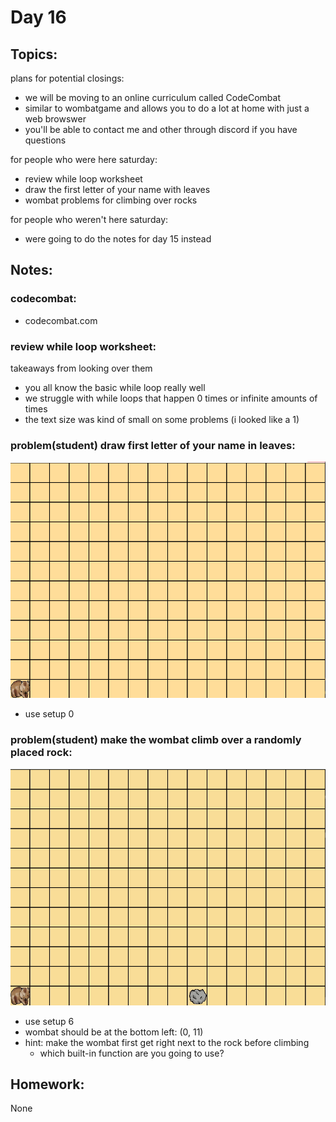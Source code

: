 
# Day 16

## Topics:

plans for potential closings:
- we will be moving to an online curriculum called CodeCombat
- similar to wombatgame and allows you to do a lot at home with just a web browswer
- you'll be able to contact me and other through discord if you have questions

for people who were here saturday:
- review while loop worksheet
- draw the first letter of your name with leaves
- wombat problems for climbing over rocks

for people who weren't here saturday:
- were going to do the notes for day 15 instead

## Notes:

### codecombat:
- codecombat.com

### review while loop worksheet:

takeaways from looking over them
- you all know the basic while loop really well
- we struggle with while loops that happen 0 times or infinite amounts of times
- the text size was kind of small on some problems (i looked like a 1)  

### problem(student) draw first letter of your name in leaves:

![](/gifs/new15/b.gif)

- use setup 0

### problem(student) make the wombat climb over a randomly placed rock:

![](/gifs/new15/climb_small_wall.gif)

- use setup 6
- wombat should be at the bottom left: (0, 11)
- hint: make the wombat first get right next to the rock before climbing
    - which built-in function are you going to use?

## Homework:

None

